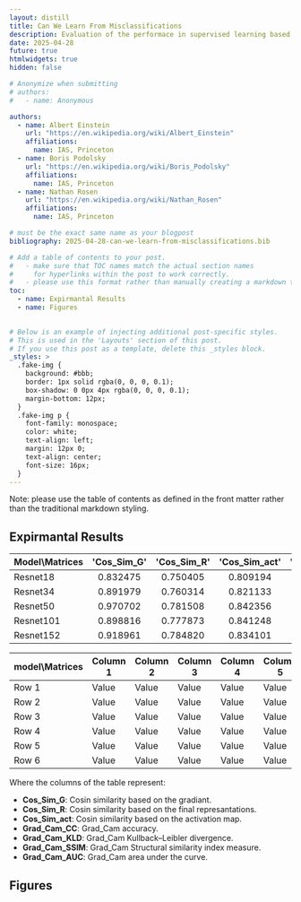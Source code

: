 ```yaml
---
layout: distill
title: Can We Learn From Misclassifications
description: Evaluation of the performace in supervised learning based on common methods, such as the final activation map or the final represantations, is not sparse. We introduce and a novel evaluation based on the gradients of the model. We establish a robust connection
date: 2025-04-28
future: true
htmlwidgets: true
hidden: false

# Anonymize when submitting
# authors:
#   - name: Anonymous

authors:
  - name: Albert Einstein
    url: "https://en.wikipedia.org/wiki/Albert_Einstein"
    affiliations:
      name: IAS, Princeton
  - name: Boris Podolsky
    url: "https://en.wikipedia.org/wiki/Boris_Podolsky"
    affiliations:
      name: IAS, Princeton
  - name: Nathan Rosen
    url: "https://en.wikipedia.org/wiki/Nathan_Rosen"
    affiliations:
      name: IAS, Princeton

# must be the exact same name as your blogpost
bibliography: 2025-04-28-can-we-learn-from-misclassifications.bib  

# Add a table of contents to your post.
#   - make sure that TOC names match the actual section names
#     for hyperlinks within the post to work correctly. 
#   - please use this format rather than manually creating a markdown table of contents.
toc:
  - name: Expirmantal Results
  - name: Figures
   

# Below is an example of injecting additional post-specific styles.
# This is used in the 'Layouts' section of this post.
# If you use this post as a template, delete this _styles block.
_styles: >
  .fake-img {
    background: #bbb;
    border: 1px solid rgba(0, 0, 0, 0.1);
    box-shadow: 0 0px 4px rgba(0, 0, 0, 0.1);
    margin-bottom: 12px;
  }
  .fake-img p {
    font-family: monospace;
    color: white;
    text-align: left;
    margin: 12px 0;
    text-align: center;
    font-size: 16px;
  }
---
```


Note: please use the table of contents as defined in the front matter rather than the traditional markdown styling.



## Expirmantal Results 

| Model\Matrices | 'Cos_Sim_G'   | 'Cos_Sim_R'   | 'Cos_Sim_act' | 'Grad_Cam_CC' | 'Grad_Cam_KLD'|'Grad_Cam_SSIM'| 'Grad_Cam_AUC'|
| -------------- |:-------------:|:-------------:|:-------------:|:-------------:|:-------------:|:-------------:|:-------------:|
| Resnet18       | 0.832475      | 0.750405      | 0.809194      | 0.514107      | 0.546371      | 0.640893      | 0.473252      |
| Resnet34       | 0.891979      | 0.760314      | 0.821133      | 0.547336      | 0.303619      | 0.717424      | 0.482986      |
| Resnet50       | 0.970702      | 0.781508      | 0.842356      | 0.387207      | 0.845985      | 0.534813      | 0.441505      |
| Resnet101      | 0.898816      | 0.777873      | 0.841248      | 0.451866      | 0.607102      | 0.587721      | 0.471974      |
| Resnet152      | 0.918961      | 0.784820      | 0.834101      | 0.513276      | 0.560512      | 0.600739      | 0.498934      |

<div class="l-screen">
  <table>
    <thead>
      <tr>
        <th>model\Matrices</th>
        <th>Column 1</th>
        <th>Column 2</th>
        <th>Column 3</th>
        <th>Column 4</th>
        <th>Column 5</th>
        <th>Column 6</th>
      </tr>
    </thead>
    <tbody>
      <tr>
        <td>Row 1</td>
        <td>Value</td>
        <td>Value</td>
        <td>Value</td>
        <td>Value</td>
        <td>Value</td>
        <td>Value</td>
      </tr>
      <tr>
        <td>Row 2</td>
        <td>Value</td>
        <td>Value</td>
        <td>Value</td>
        <td>Value</td>
        <td>Value</td>
        <td>Value</td>
      </tr>
      <tr>
        <td>Row 3</td>
        <td>Value</td>
        <td>Value</td>
        <td>Value</td>
        <td>Value</td>
        <td>Value</td>
        <td>Value</td>
      </tr>
      <tr>
        <td>Row 4</td>
        <td>Value</td>
        <td>Value</td>
        <td>Value</td>
        <td>Value</td>
        <td>Value</td>
        <td>Value</td>
      </tr>
      <tr>
        <td>Row 5</td>
        <td>Value</td>
        <td>Value</td>
        <td>Value</td>
        <td>Value</td>
        <td>Value</td>
        <td>Value</td>
      </tr>
      <tr>
        <td>Row 6</td>
        <td>Value</td>
        <td>Value</td>
        <td>Value</td>
        <td>Value</td>
        <td>Value</td>
        <td>Value</td>
      </tr>
    </tbody>
  </table>
</div>

Where the columns of the table represent: 

- **Cos_Sim_G**: Cosin similarity based on the gradiant.
- **Cos_Sim_R**: Cosin similarity based on the final represantations.
- **Cos_Sim_act**: Cosin similarity based on the activation map.
- **Grad_Cam_CC**: Grad_Cam accuracy.
- **Grad_Cam_KLD**: Grad_Cam Kullback–Leibler divergence.
- **Grad_Cam_SSIM**: Grad_Cam Structural similarity index measure.
- **Grad_Cam_AUC**: Grad_Cam area under the curve.


## Figures

